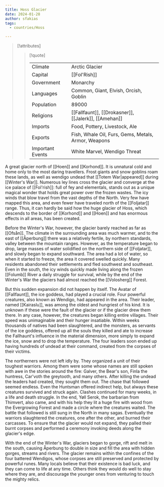 ```yaml
---
title: Hoss Glacier
date: 2024-01-28
author: sfakias
tags:
  - countries/Hoss

---
```

> [!attributes]
> 
> > [!quote]
> >
> > | | |
> > | --- | --- |
> > | Climate | Arctic Glacier |
> > | Capital | [[Fol'Rish]] |
> > | Government | Monarchy |
> > | Languages | Common, Giant, Elvish, Orcish, Goblin |
> > | Population | 89000 |
> > | Religions | [[Fallfaunt]], [[Drokasner]], [[Jalerk]], [[Amehan]] |
> > | Imports | Food, Pottery, Livestock, Ale |
> > | Exports | Fish, Whale Oil, Furs, Gems, Metals, Armor, Weapons |
> > | Important Events | White Marvel, Wendigo Threat |

A great glacier north of [[Hoen]] and [[Korhond]]. It is unnatural cold and home only to the most daring travellers. Frost giants and snow goblins roam these lands, as well as wendigo undead that [[Totem War|appeared]] during [[Winter's War]]. Numerous ley lines cross the glacier and converge at the ice palace of [[Fol'rish]]: full of fey and elementals, stands out as a unique magical wonder that holds great power over the frozen wastes. The icy winds that blow travel from the vast depths of the North. Very few have mapped this area, and even fewer have traveled north of the [[Foljatar]] range. Thus, it can hardly be said how the huge glacier of Hoss, which descends to the border of [[Korhond]] and [[Hoen]] and has enormous effects in all areas, has been created.

Before the Winter's War, however, the glacier barely reached as far as [[Ofsån]]. The climate in the surrounding area was much warmer, and to the east of [[Åperbung]] there was a relatively fertile, by northern standards, valley between the mountain ranges. However, as the temperature began to drop, large masses of water solidified on the northern side of [[Foljatar]], and slowly began to expand southward. The area had a lot of water, so when it started to freeze, the area it covered swelled quickly. Many residents abandoned their settlements and fled southwest and southeast. Even in the south, the icy winds quickly made living along the frozen [[Folumb]] River a daily struggle for survival, while by the end of the Winter's War the glaciers had almost reached the [[Volosherg]] Forest.

But this sudden expansion did not happen by itself. The Avatar of [[Fallfaunt]], the ice goddess, had played a crucial role. Four powerful creatures, also known as Wendigo, had appeared in the area. Their leader, named [[Kairaslu]], was among the oldest and hungriest of his kind. It is unknown if these were the fault of the glacier or if the glacier drew them there. In any case, however, the creatures began killing entire villages. Their speed was unimaginable and their hunger insatiable. Within weeks thousands of natives had been slaughtered, and the monsters, as servants of the ice goddess, offered up all the souls they killed and ate to increase the Fallhaunt's influence in the material dimension, more simply to expand the ice, snow and to drop the temperature. The four leaders soon ended up having hundreds of undead at their command, created from the corpses of their victims.

The northerners were not left idly by. They organized a unit of their toughest warriors. Among them were some whose names are still spoken with awe in the stories around the fire: Galver, the Bear's son, Finla the huntress, Car'voth the greytooth, and many others. After killing the undead the leaders had created, they sought them out. The chase that followed seemed endless. Even the Huntsman offered indirect help, but always these creatures survived and struck again. Clashes continued for many weeks, in a life and death struggle. In the end, Yøll Serok, the barbarian from Thimvert, also came, and with his help they lit a huge fire with wood from the Evergrowing Forest and made a circle where the creatures waited. The battle that followed is still sung in the North in many sagas. Eventually the warriors slaughtered the creatures, one after the other, and burned their carcasses. To ensure that the glacier would not expand, they palled their burnt corpses and performed a ceremony invoking deeds along the glacier's edge.

With the end of the Winter's War, glaciers began to gorge, rift and melt in the south, causing Åperbung to double in size and fill the area with hidden gorges, streams and rivers. The glacier remains within the confines of the four battered Wendigos, whose corpses are still preserved and protected by powerful runes. Many locals believe that their existence is bad luck, and they can come to life at any time. Others think they would do well to stay where they are, and discourage the younger ones from venturing to touch the mighty relics.